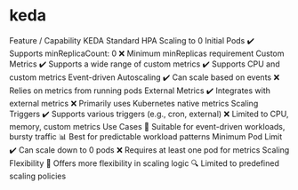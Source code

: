 # keda
Feature / Capability	KEDA	Standard HPA
Scaling to 0 Initial Pods	✔️ Supports minReplicaCount: 0	❌ Minimum minReplicas requirement
Custom Metrics	✔️ Supports a wide range of custom metrics	✔️ Supports CPU and custom metrics
Event-driven Autoscaling	✔️ Can scale based on events	❌ Relies on metrics from running pods
External Metrics	✔️ Integrates with external metrics	❌ Primarily uses Kubernetes native metrics
Scaling Triggers	✔️ Supports various triggers (e.g., cron, external)	❌ Limited to CPU, memory, custom metrics
Use Cases	🚀 Suitable for event-driven workloads, bursty traffic	📊 Best for predictable workload patterns
Minimum Pod Limit	✔️ Can scale down to 0 pods	❌ Requires at least one pod for metrics
Scaling Flexibility	🔄 Offers more flexibility in scaling logic	🔍 Limited to predefined scaling policies
